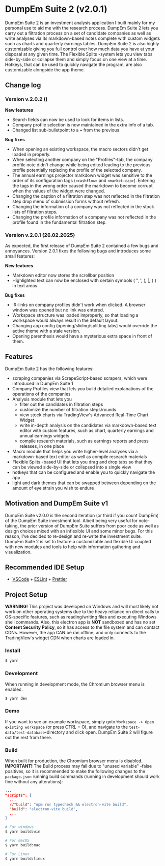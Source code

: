 # DumpEm Suite 2 (v2.0.1)

DumpEm Suite 2 is an investment analysis application I built mainly for my personal use to aid me with the research process. DumpEm Suite 2 lets you carry out a filtration process on a set of candidate companies as well as write analyses via its markdown-based notes complete with custom widgets such as charts and quarterly earnings tables. DumpEm Suite 2 is also highly 
customizable giving you full control over how much data you have at your disposal at any given time. The Flexible Splits -system lets you view tabs side-by-side or collapse them and simply focus on one view at a time. Hotkeys, that can be used to quickly navigate the program, are also customizable alongside the app theme.

## Change log

### Version v.2.0.2 ()

**New features**
- Search fields can now be used to look for items in lists.
- Company profile selection is now maintained in the extra info of a tab.
- Changed list sub-bulletpoint to a • from the previous

**Bug fixes**
- When opening an existing workspace, the macro sectors didn't get loaded in properly.
- When selecting another company on the "Profiles"-tab, the company profile note didn't change while being edited leading to the previous profile potentially replacing the profile of the selected company.
- The annual earnings projector markdown widget was sensitive to the order of its configuration tags (`<cashflow>` and `<market-cap>`). Entering the tags in the wrong order caused the markdown to become corrupt when the values of the widget were changed.
- Changing the caption of a filtration step was not reflected in the filtration step drop menu of submission forms without refresh.
- Changing the information of a company was not reflected in the stock lists of filtration steps.
- Changing the profile information of a company was not reflected in the profile found in the fundamental filtration step.

### Version v.2.0.1 (26.02.2025)

As expected, the first release of DumpEm Suite 2 contained a few bugs and annoyances. Version 2.0.1 fixes the following bugs and introduces some small features:

**New features**
- Markdown editor now stores the scrollbar position
- Highlighted text can now be enclosed with certain symbols ( ", ', (, [, { ) in text areas

**Bug fixes**
- IR-links on company profiles didn't work when clicked. A browser window was opened but no link was entered.
- Workspace structure was loaded improperly, so that loading a workspace would always result in the default layout.
- Changing app config (opening/sliding/splitting tabs) would override the active theme with a stale version.
- Opening parenthesis would have a mysterious extra space in front of them.

## Features

DumpEm Suite 2 has the following features:
- scraping companies via ScrapeScript-based scrapers, which were introduced in DumpEm Suite 1
- Company Profiles view that lets you build detailed explanations of the operations of the companies
- Analysis module that lets you 
  - filter out the candidates in filtration steps
  - customize the number of filtration steps/rounds
  - view stock charts via TradingView's Advanced Real-Time Chart Widget
  - write in-depth analysis on the candidates via markdown-based text editor with custom features, such as chart, quarterly earnings and annual earnings widgets
  - compile research materials, such as earnings reports and press releases, in one place
- Macro module that helps you write higher-level analyses via a markdown-based text editor as well as compile research materials
- Flexible Splits -based UI that lets you drag and drop tabs so that they can be viewed side-by-side or collapsed into a single view
- hotkeys that can be configured and enable you to quickly navigate the app
- light and dark themes that can be swapped between depending on the amount of eye strain you wish to endure

## Motivation and DumpEm Suite v1

DumpEm Suite v2.0.0 is the second iteration (or third if you count DumpEm) of the DumpEm Suite investment tool. Albeit being very useful for note-taking, the prior
version of DumpEm Suite suffers from poor code as well as design choices mixed with an inflexible UI and some minor bugs. For this reason, I've decided to re-design
and re-write the investment suite. DumpEm Suite 2 is set to feature a customizable and flexible UI coupled with new modules and tools to help with information gathering
and visualization. 


## Recommended IDE Setup

- [VSCode](https://code.visualstudio.com/) + [ESLint](https://marketplace.visualstudio.com/items?itemName=dbaeumer.vscode-eslint) + [Prettier](https://marketplace.visualstudio.com/items?itemName=esbenp.prettier-vscode)

## Project Setup

**WARNING!** This project was developed on Windows and will most likely not work on other operating systems due to the heavy reliance on direct calls to OS-specific features, such as reading/writing files and executing Windows shell commands. Also, this electron app is **NOT** sandboxed and has no set **Content Security Policy**, so it has access to the file system and can contact CDNs. However, the app CAN be ran offline, and only connects to the TradingView's widget CDN when charts are loaded in.

### Install

```bash
$ yarn
```

### Development

When running in development mode, the Chromium browser menu is enabled.

```bash
$ yarn dev
```

### Demo

If you want to see an example workspace, simply goto `Workspace -> Open existing workspace` (or press CTRL + O), and navigate to the `test-data/test-database`-directory and click open. DumpEm Suite 2 will figure out the rest from there.

### Build

When built for production, the Chromium browser menu is disabled. **IMPORTANT!** The Build process may fail due to "unused variable" -false positives, so it is recommended to make the 
following changes to the `package.json` running build commands (running in development should work fine without any alterations):
```json
...
"scripts": {
  ...
  //"build": "npm run typecheck && electron-vite build",
  "build": "electron-vite build", 
  ...
}
```

```bash
# For windows
$ yarn build:win

# For macOS
$ yarn build:mac

# For Linux
$ yarn build:linux
```
